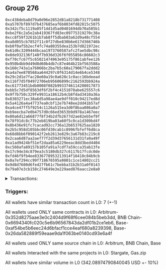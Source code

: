## Group 276

```0x5987cae9480771049bec2fbed9ea3c02f73a41f3
0xc438deba8d79a0d96e2852d81a8218b731771408
0xa5707bf897d7b437685eaf6b8034fd82815c5075
0x342cf5c1119a05f14d1d5ad0401694db70a585b1
0xbe2f6c2a5e2ab419367fd83ec09775319270c38a
0xcc8f59f3261b1b7ab8ff5dbab03a62d9a48cf554
0xa8d055cb7852f11c0f27dbe830b6e617d366746b
0xb0f0af5b2ecf4fc74a80355dea153b7d821972ec
0x61d6c3209444bcaa1973760587afc2fae5dbc98c
0x0de932136f140f7b936d326f6f055856c86602c3
0xf70cfc67f5c65021474963e95175f861abfee126
0x950b4bb9d49d8d60b4db7c87e464b21bf563588a
0x160c743a1a76066bc2ba7b5c60a179067fa2ddd2
0xa4a7ee870568aa644297c0f6314d14e6b4ce5348
0x29c2d1e7fac28e60a19c0a620c1c0acc16bdeead
0x116f7d5f04972706eb95606899c2162593bb924a
0xc61773451bdb0008f082b9933746114208017873
0xbb5c7d5df8563df6f2bf4c4151078abe625557c6
0x9f7b750c329fe9931a18612b4cb8fdad3410a36a
0x8303271ec38a6d5a98ae4ae9dff010c94217ed8d
0x5a4126a4a47737ea0cbf12e7b748ee2dd41b57af
0xa4ce47ff5f9254c1126a515ea3d0f8baa086a0a7
0xb9eecba7e0b4757d0c66ed3653b9d978a1467eec
0x80a6d12a66877f8f34b2dfb2677d2ae82eb5ef9f
0x78f91dc8c77b2eb819ba03a60f5c0ca1d309bd4f
0x8b436e91fc7cacad92cc736a12b6537625aa1820
0x2b5c958d105bbc06fd30cab1c8996fbfeff6d8ca
0x68d8bb6f090142f2eb2613e829c3a67b83c219c8
0x2caa6d87aa2aef77f2d39d37656131d31fa9a49f
0xa1ad9424bf51ef2daa85a6229eeac8dd3bed4404
0xc560afa89157b105fa91a7cdf7a59cca35ab13fe
0x17c94e34c879ea3c5180db327c6117b17fcdc0de
0xfd46f9fb4ee8336778953213914f16410c84b9cb
0x0a7ef294cc99f718676595a9801c1ce14802cc21
0x9d8d7600d6fed27fb61c7bebba31b2b31a0f0143
0x79a07e3cb158c274649e3e229aed876aacc2e8a0
```
<details>
<summary>Transactions:</summary>

Hashes: 

Wallet: 0x5987cae9480771049bec2fbed9ea3c02f73a41f3

       Hash: 0xe9d71e45b25ce6051b2ed0733d6435c70cc9ce3c4b8638a56960e0ca01f5d8d8
         - source chain: Arbitrum
         - destination chain: BNB Chain
         - project: Stargate
         - contract: 0x352d8275aae3e0c2404d9f68f6cee084b5beb3dd
         - value USD: 31.675196481
       Hash: 0x2965dea9161c8cbd2ee16bbdb023019803745afb75012e98859effa8785dc467
         - source chain: BNB Chain
         - destination chain: Base
         - project: Stargate
         - contract: 0x6694340fc020c5e6b96567843da2df01b2ce1eb6
         - value USD: 29.06219211
       Hash: 0xc61d146aa2833bdb204bb62869d93ac7c862d1650d5265100543159b38867497
         - source chain: Base
         - destination chain: Arbitrum
         - project: Stargate
         - contract: 0xaf54be5b6eec24d6bfacf1cce4eaf680a8239398
         - value USD: 27.499908181
       Hash: 0x687c2e2002b29c99702cbf57481f5a385c3a9041d9eeefcb767acc11d6daee4e
         - source chain: Base
         - destination chain: Metis
         - project: Gas.zip
         - contract: 0x26da582889f59eaae9da1f063be0140cd93e6a4f
         - value USD: 2.74460946e-06
       Hash: 0xbbd19a321787d8436ce69c96732efcd523257c579ee0dc94f31c884f4f5a02c6
         - source chain: Base
         - destination chain: Optimism
         - project: Stargate
         - contract: 0xaf54be5b6eec24d6bfacf1cce4eaf680a8239398
         - value USD: 196.49529873
       Hash: 0xb205dd9a8cbd0c5b11adb44d02ff1b396e889f036e1e1fc20923ffafac197d9a
         - source chain: Base
         - destination chain: Metis
         - project: Gas.zip
         - contract: 0x26da582889f59eaae9da1f063be0140cd93e6a4f
         - value USD: 4.267910344e-07
       Hash: 0xf58bb373d1fa2b93e3a9da4caed7ba6fe0aa2d5c59b274bcb0b3408b1113918c
         - source chain: Base
         - destination chain: Optimism
         - project: Stargate
         - contract: 0xaf54be5b6eec24d6bfacf1cce4eaf680a8239398
         - value USD: 57.357149235
Wallet: 0xc438deba8d79a0d96e2852d81a8218b731771408

       Hash:0x9c9d210e8004012fdcfb91407f68d606cf1f34a22690d9cf662f674a73a54f07
         - source chain: Arbitrum
         - destination chain: BNB Chain
         - project: Stargate
         - contract: 0x352d8275aae3e0c2404d9f68f6cee084b5beb3dd
         - value USD: 29.435217055
       Hash:0x3b48bb58586264450c2f1556f4ed4c492ff1dd99f27373e43712c9615b475bf0
         - source chain: BNB Chain
         - destination chain: Base
         - project: Stargate
         - contract: 0x6694340fc020c5e6b96567843da2df01b2ce1eb6
         - value USD: 27.014417767
       Hash:0x59935154ff017f04b756732c8908effdb558bb8fffcba6648f6c113b6daf2a82
         - source chain: Base
         - destination chain: Arbitrum
         - project: Stargate
         - contract: 0xaf54be5b6eec24d6bfacf1cce4eaf680a8239398
         - value USD: 25.416149256
       Hash:0x0c560268400caa79b1924f0ea63bd3e985e9ed33e553ba06c1216c495ef33957
         - source chain: Base
         - destination chain: Base
         - project: Gas.zip
         - contract: 0x26da582889f59eaae9da1f063be0140cd93e6a4f
         - value USD: 0.0001387842457
       Hash:0x78383a1e6655e9cd8931c65c499ed82489218c8f50b87de9fbe6874bd43e9c4a
         - source chain: Base
         - destination chain: Optimism
         - project: Stargate
         - contract: 0xaf54be5b6eec24d6bfacf1cce4eaf680a8239398
         - value USD: 202.452203589
       Hash:0x0a1b0ad55efb9a979bc88f11783575a1937f95ce2b7297771fbb01d129ba3cdf
         - source chain: Base
         - destination chain: Kava
         - project: Gas.zip
         - contract: 0x26da582889f59eaae9da1f063be0140cd93e6a4f
         - value USD: 2.112997209e-08
       Hash:0xa22d7898214fca847ac08ae89a956baa098efe2ca09f3471f1f405839f335d1c
         - source chain: Base
         - destination chain: Optimism
         - project: Stargate
         - contract: 0xaf54be5b6eec24d6bfacf1cce4eaf680a8239398
         - value USD: 54.938722428
Wallet: 0xa5707bf897d7b437685eaf6b8034fd82815c5075

       Hash:0x2e800753e14979ff950869d817ecb7e3c8b120b4d144a291d63a5bd5923a7e50
         - source chain: Arbitrum
         - destination chain: BNB Chain
         - project: Stargate
         - contract: 0x352d8275aae3e0c2404d9f68f6cee084b5beb3dd
         - value USD: 30.192450132
       Hash:0x0b9fa6775e6983e714416f967fefd5c3eafc6549c9ee3643fa06a0d68a00bdd8
         - source chain: BNB Chain
         - destination chain: Base
         - project: Stargate
         - contract: 0x6694340fc020c5e6b96567843da2df01b2ce1eb6
         - value USD: 27.638849615
       Hash:0x5218312601e82c427e2e1c8c71fc20b557132a39a92620ae293660af18ffdff5
         - source chain: Base
         - destination chain: Arbitrum
         - project: Stargate
         - contract: 0xaf54be5b6eec24d6bfacf1cce4eaf680a8239398
         - value USD: 26.023807928
       Hash:0x9a46f9436f7e7b563ba2666206248b9e635dfd5ddad194b007cb14939486cb4b
         - source chain: Base
         - destination chain: Arbitrum
         - project: Gas.zip
         - contract: 0x26da582889f59eaae9da1f063be0140cd93e6a4f
         - value USD: 7.472997846e-05
       Hash:0x899265589d8a9025a620d008ffe9a63559c1ade6f34c00dc81a69eddb23a7d20
         - source chain: Base
         - destination chain: Optimism
         - project: Stargate
         - contract: 0xaf54be5b6eec24d6bfacf1cce4eaf680a8239398
         - value USD: 183.989492339
       Hash:0x0725a6660263bb4d49dfb237d1f077899cab0723db917a3019cf01aad7de10d7
         - source chain: Base
         - destination chain: Metis
         - project: Gas.zip
         - contract: 0x26da582889f59eaae9da1f063be0140cd93e6a4f
         - value USD: 2.605671579e-06
       Hash:0xc4225da8554ace9d20956313769537e42da7d7605d0e1cac83683ba4639a8b50
         - source chain: Base
         - destination chain: Optimism
         - project: Stargate
         - contract: 0xaf54be5b6eec24d6bfacf1cce4eaf680a8239398
         - value USD: 52.878121819
Wallet: 0x342cf5c1119a05f14d1d5ad0401694db70a585b1

       Hash:0x36670c8e388b5acc298b466829e0237f251e023f9306bb9440c62eddcf36f567
         - source chain: Arbitrum
         - destination chain: BNB Chain
         - project: Stargate
         - contract: 0x352d8275aae3e0c2404d9f68f6cee084b5beb3dd
         - value USD: 31.894465262
       Hash:0x272840afd2eaab8a2cbb4b8661d4d98af4a889f23a1315c4f6869b5773647013
         - source chain: BNB Chain
         - destination chain: Base
         - project: Stargate
         - contract: 0x6694340fc020c5e6b96567843da2df01b2ce1eb6
         - value USD: 29.315775112
       Hash:0x38d1dda43e92d82e5a372d21e599fca13266b636041d5b2ba6659767faf4ef29
         - source chain: Base
         - destination chain: Arbitrum
         - project: Stargate
         - contract: 0xaf54be5b6eec24d6bfacf1cce4eaf680a8239398
         - value USD: 27.762246494
       Hash:0x05820f9ae11d81f838aa38b321b6722e1571b2cb5fc0cef34be6f4239928ae02
         - source chain: Base
         - destination chain: Metis
         - project: Gas.zip
         - contract: 0x26da582889f59eaae9da1f063be0140cd93e6a4f
         - value USD: 1.690330905e-06
       Hash:0x725c28b9a6ce49c9c60326ee81180473a4ea8d946d46aedba17da27865e887eb
         - source chain: Base
         - destination chain: Optimism
         - project: Stargate
         - contract: 0xaf54be5b6eec24d6bfacf1cce4eaf680a8239398
         - value USD: 185.687317575
       Hash:0x3a93665887555e1cf1e452750772e96b9a1618e8ab7be2807e306ab49b7c2128
         - source chain: Base
         - destination chain: Linea
         - project: Gas.zip
         - contract: 0x26da582889f59eaae9da1f063be0140cd93e6a4f
         - value USD: 3.993243712e-05
       Hash:0xce0e0f326f54c52482a53eb012f684b2e3c14aab7b66066689c044d22db04c1d
         - source chain: Base
         - destination chain: Optimism
         - project: Stargate
         - contract: 0xaf54be5b6eec24d6bfacf1cce4eaf680a8239398
         - value USD: 55.130952882
Wallet: 0xbe2f6c2a5e2ab419367fd83ec09775319270c38a

       Hash:0x823736ffd61b8030b0a5b3122ca76e2a36cb4afae013744e9828151e69f5eb81
         - source chain: Arbitrum
         - destination chain: BNB Chain
         - project: Stargate
         - contract: 0x352d8275aae3e0c2404d9f68f6cee084b5beb3dd
         - value USD: 32.492548142
       Hash:0x67bd64a805a6a0abfded1b0fdf129a57fed9865dd9e2603aab7ba38ba3247bb8
         - source chain: BNB Chain
         - destination chain: Base
         - project: Stargate
         - contract: 0x6694340fc020c5e6b96567843da2df01b2ce1eb6
         - value USD: 29.918425745
       Hash:0x54229338aadb209884088e4f6e0950c2b7328ff6530832c62f2cc17b8c958539
         - source chain: Base
         - destination chain: Arbitrum
         - project: Stargate
         - contract: 0xaf54be5b6eec24d6bfacf1cce4eaf680a8239398
         - value USD: 28.364642523
       Hash:0x1d184cafd139a4235d329dfccdaba508e504c1af121ed8e99c4ea03995a4f3d0
         - source chain: Base
         - destination chain: Base
         - project: Gas.zip
         - contract: 0x26da582889f59eaae9da1f063be0140cd93e6a4f
         - value USD: 8.073506602e-05
       Hash:0x4e98ad534747c3b5f8584facbf02dda4070f11cab0b792b376f1ffdc3c91822d
         - source chain: Base
         - destination chain: Optimism
         - project: Stargate
         - contract: 0xaf54be5b6eec24d6bfacf1cce4eaf680a8239398
         - value USD: 199.587745696
       Hash:0x3c9a3394fd693283e301fef4fe20cb4e75bfcf2a5d8f4346c56ad764cfe1aeef
         - source chain: Base
         - destination chain: Metis
         - project: Gas.zip
         - contract: 0x26da582889f59eaae9da1f063be0140cd93e6a4f
         - value USD: 2.414738747e-06
       Hash:0x98f88898afae51344bd135f9ac7327d6d9d932a3188d62b9ba78353c364930a5
         - source chain: Base
         - destination chain: Optimism
         - project: Stargate
         - contract: 0xaf54be5b6eec24d6bfacf1cce4eaf680a8239398
         - value USD: 54.639953357
Wallet: 0xcc8f59f3261b1b7ab8ff5dbab03a62d9a48cf554

       Hash:0xb1858f6b0fd54cd29ea5544b2bf25ff64f4cea0c346d246610e0eb27bdcf4c15
         - source chain: Arbitrum
         - destination chain: BNB Chain
         - project: Stargate
         - contract: 0x352d8275aae3e0c2404d9f68f6cee084b5beb3dd
         - value USD: 29.96463671
       Hash:0xfd515787de9817a6a7f264d78069e4dff7660bf51c82f7425e4257ccd9beaed5
         - source chain: BNB Chain
         - destination chain: Base
         - project: Stargate
         - contract: 0x6694340fc020c5e6b96567843da2df01b2ce1eb6
         - value USD: 27.483166044
       Hash:0x6fc39ab823e675a171b2cac03a93a9872360e92c240f0e7cf1fd9b08a2e92e65
         - source chain: Base
         - destination chain: Arbitrum
         - project: Stargate
         - contract: 0xaf54be5b6eec24d6bfacf1cce4eaf680a8239398
         - value USD: 26.012640195
       Hash:0xac384f83310de3885842f03369a9311c19a4b8795c3e99eff799bfd5a014d8d2
         - source chain: Base
         - destination chain: Zora
         - project: Gas.zip
         - contract: 0x26da582889f59eaae9da1f063be0140cd93e6a4f
         - value USD: 6.572234713e-05
       Hash:0x0114cc5d14588c756939e73e9c8287bce11ee3846f9bb5419d12865e6f1db631
         - source chain: Base
         - destination chain: Optimism
         - project: Stargate
         - contract: 0xaf54be5b6eec24d6bfacf1cce4eaf680a8239398
         - value USD: 183.536887894
       Hash:0xa5e11c03cc4a1056dc61f4a9d789212e0e5211249bbf56554a22eac831c4f49e
         - source chain: Base
         - destination chain: Scroll
         - project: Gas.zip
         - contract: 0x26da582889f59eaae9da1f063be0140cd93e6a4f
         - value USD: 8.921664942e-05
       Hash:0x7e074b494f179cd16bb061b8cea10cb03878b00ce7b3f17be418755b02fa341c
         - source chain: Base
         - destination chain: Optimism
         - project: Stargate
         - contract: 0xaf54be5b6eec24d6bfacf1cce4eaf680a8239398
         - value USD: 56.045749414
Wallet: 0xa8d055cb7852f11c0f27dbe830b6e617d366746b

       Hash:0x50661b7d55cae6697aa9a1dfa1db7b1a36505f99a23ab1d8ed595da2ea8e348f
         - source chain: Arbitrum
         - destination chain: BNB Chain
         - project: Stargate
         - contract: 0x352d8275aae3e0c2404d9f68f6cee084b5beb3dd
         - value USD: 30.376787115
       Hash:0x47189ef8821ba9b73a933b1c8776c22a0c1372793ac5651d12baabe5f1034b5b
         - source chain: BNB Chain
         - destination chain: Base
         - project: Stargate
         - contract: 0x6694340fc020c5e6b96567843da2df01b2ce1eb6
         - value USD: 27.962040675
       Hash:0x72e585eb0686788513eb11e037ea6cae933e73cace2ac35fd6f513a4baa0a989
         - source chain: Base
         - destination chain: Arbitrum
         - project: Stargate
         - contract: 0xaf54be5b6eec24d6bfacf1cce4eaf680a8239398
         - value USD: 26.466971687
       Hash:0x5bc222b87bfc101998a0bb1935f4cedb053212e56c77639896f9b1614df4447c
         - source chain: Base
         - destination chain: Scroll
         - project: Gas.zip
         - contract: 0x26da582889f59eaae9da1f063be0140cd93e6a4f
         - value USD: 0.0001341136221
       Hash:0xeb7b5ec1b763b99dc6429d588fb049eaf8166f570e1434b144b16b519e87edbf
         - source chain: Base
         - destination chain: Optimism
         - project: Stargate
         - contract: 0xaf54be5b6eec24d6bfacf1cce4eaf680a8239398
         - value USD: 183.160182577
       Hash:0xdeeb080e5ecd84bfa6c63a43daaad26c9218c7239714de827af3d7551943a809
         - source chain: Base
         - destination chain: Scroll
         - project: Gas.zip
         - contract: 0x26da582889f59eaae9da1f063be0140cd93e6a4f
         - value USD: 4.673253065e-05
       Hash:0x54c1e9b6f9fe2dd3f1cc383b33b5133d54f693dcaa7dab8477662d526e7417e4
         - source chain: Base
         - destination chain: Optimism
         - project: Stargate
         - contract: 0xaf54be5b6eec24d6bfacf1cce4eaf680a8239398
         - value USD: 55.084669786
Wallet: 0xb0f0af5b2ecf4fc74a80355dea153b7d821972ec

       Hash:0x2c913a43960a15688e4e491c71b238966d04c821ba372923151bb0a4a8f0a565
         - source chain: Arbitrum
         - destination chain: BNB Chain
         - project: Stargate
         - contract: 0x352d8275aae3e0c2404d9f68f6cee084b5beb3dd
         - value USD: 32.174471818
       Hash:0x3e2408f102ee21e10f00197a50622efc76b28e2d44afa24ab29780955a23e038
         - source chain: BNB Chain
         - destination chain: Base
         - project: Stargate
         - contract: 0x6694340fc020c5e6b96567843da2df01b2ce1eb6
         - value USD: 29.738010981
       Hash:0xed067d40ead81f01774f80ef0f9ee5cce1eac0bd85b6860a0523ce1f78f51b88
         - source chain: Base
         - destination chain: Arbitrum
         - project: Stargate
         - contract: 0xaf54be5b6eec24d6bfacf1cce4eaf680a8239398
         - value USD: 28.266938967
       Hash:0xd90425d2d6172592042fd8fd713d928b8130a4b7c7a95026701ca2a18ad709c6
         - source chain: Base
         - destination chain: Linea
         - project: Gas.zip
         - contract: 0x26da582889f59eaae9da1f063be0140cd93e6a4f
         - value USD: 9.17443932e-05
       Hash:0x06933e0736a031138fcbf9bee1e16e7a90e0d90ac7a824ec648ad984bcc03bfd
         - source chain: Base
         - destination chain: Optimism
         - project: Stargate
         - contract: 0xaf54be5b6eec24d6bfacf1cce4eaf680a8239398
         - value USD: 185.251647787
       Hash:0x001f78ecf1242d4555ea1aa7740e3dc72b42b2e467566885609bf1eaa1cd5c17
         - source chain: Base
         - destination chain: Zora
         - project: Gas.zip
         - contract: 0x26da582889f59eaae9da1f063be0140cd93e6a4f
         - value USD: 7.252645991e-05
       Hash:0x8161eb30f6ba19cd33b92e82d517c1396777e4d149c1833cfd654fd8806f7a2e
         - source chain: Base
         - destination chain: Optimism
         - project: Stargate
         - contract: 0xaf54be5b6eec24d6bfacf1cce4eaf680a8239398
         - value USD: 52.408236089
Wallet: 0x61d6c3209444bcaa1973760587afc2fae5dbc98c

       Hash:0xa57eff906f4bdf70bf560f150f195c5dc724227ed94b3ce94bdee84690fd8a3e
         - source chain: Arbitrum
         - destination chain: BNB Chain
         - project: Stargate
         - contract: 0x352d8275aae3e0c2404d9f68f6cee084b5beb3dd
         - value USD: 30.118424249
       Hash:0xc7e57c2089df190eb3879fad7ecce96869abf54c48f9888ae48c155708933409
         - source chain: BNB Chain
         - destination chain: Base
         - project: Stargate
         - contract: 0x6694340fc020c5e6b96567843da2df01b2ce1eb6
         - value USD: 27.709336965
       Hash:0xa5b194a92bcf7772575ea3830c6a9e41ba9970113419354527cd81c4e12fed24
         - source chain: Base
         - destination chain: Arbitrum
         - project: Stargate
         - contract: 0xaf54be5b6eec24d6bfacf1cce4eaf680a8239398
         - value USD: 26.277494211
       Hash:0x69c2133935cd0bbe7a1f5275c46470402fb0965aeacd4ef7b148242309a79b7a
         - source chain: Base
         - destination chain: Scroll
         - project: Gas.zip
         - contract: 0x26da582889f59eaae9da1f063be0140cd93e6a4f
         - value USD: 0.0001591348202
       Hash:0x76d890b6da1960c60b277a3bf29b5e5f44fd90a5eb9ba9d06be3b377c61d7548
         - source chain: Base
         - destination chain: Optimism
         - project: Stargate
         - contract: 0xaf54be5b6eec24d6bfacf1cce4eaf680a8239398
         - value USD: 186.420969578
       Hash:0x706996f584e00e4adfd809e6ef8ffb8345b7c6e3f6f859cbb1212d4af1526b3f
         - source chain: Base
         - destination chain: Scroll
         - project: Gas.zip
         - contract: 0x26da582889f59eaae9da1f063be0140cd93e6a4f
         - value USD: 4.49117827e-05
       Hash:0x5760a7f666de964d26fac8c284b442c71e552c533e838430f858f0390c1062c4
         - source chain: Base
         - destination chain: Optimism
         - project: Stargate
         - contract: 0xaf54be5b6eec24d6bfacf1cce4eaf680a8239398
         - value USD: 54.957660925
Wallet: 0x0de932136f140f7b936d326f6f055856c86602c3

       Hash:0x98374e377604a9c19bc3baa0af26d782ee7f5952cd3959d88b23c55e42b1aa9a
         - source chain: Arbitrum
         - destination chain: BNB Chain
         - project: Stargate
         - contract: 0x352d8275aae3e0c2404d9f68f6cee084b5beb3dd
         - value USD: 30.250597107
       Hash:0xc23b2d34c21af6f4993858bd6253ac62e61e3244fdbc0b3ed62c37c0cc716e74
         - source chain: BNB Chain
         - destination chain: Base
         - project: Stargate
         - contract: 0x6694340fc020c5e6b96567843da2df01b2ce1eb6
         - value USD: 27.77519078
       Hash:0xdcd620c42a883de34eee242be53a0b7ad8f6b0f6eefcf42781fccbda4679a6dc
         - source chain: Base
         - destination chain: Arbitrum
         - project: Stargate
         - contract: 0xaf54be5b6eec24d6bfacf1cce4eaf680a8239398
         - value USD: 26.33705136
       Hash:0x9b1098ca2e5d5c3811a2444cc35cf8616c3ca775a6ca7b6f5ff2d3f3e23f0a06
         - source chain: Base
         - destination chain: Kava
         - project: Gas.zip
         - contract: 0x26da582889f59eaae9da1f063be0140cd93e6a4f
         - value USD: 1.12701447e-08
       Hash:0x9cbd61c58a914f9dfd94499de1318b27978432846dfa2d167a6349571cd1911a
         - source chain: Base
         - destination chain: Optimism
         - project: Stargate
         - contract: 0xaf54be5b6eec24d6bfacf1cce4eaf680a8239398
         - value USD: 186.002574381
       Hash:0x790cdf1a7fdc63a55e3a12e2539a9dba7b80c03b51d7de7f9d19082deb20f734
         - source chain: Base
         - destination chain: Scroll
         - project: Gas.zip
         - contract: 0x26da582889f59eaae9da1f063be0140cd93e6a4f
         - value USD: 9.546431469e-05
       Hash:0x8f7dc074316eff62e9a148d1b14e0fcfe3d6c00bd498305f93dee08f56f03f93
         - source chain: Base
         - destination chain: Optimism
         - project: Stargate
         - contract: 0xaf54be5b6eec24d6bfacf1cce4eaf680a8239398
         - value USD: 53.483787525
Wallet: 0xf70cfc67f5c65021474963e95175f861abfee126

       Hash:0x65dd25b6d3116799262d015865b556f94e87d07e75707624d4f18e74c7f85f60
         - source chain: Arbitrum
         - destination chain: BNB Chain
         - project: Stargate
         - contract: 0x352d8275aae3e0c2404d9f68f6cee084b5beb3dd
         - value USD: 30.29728954
       Hash:0xb53e464e7935cec23d12493d0eff33e92563da55c9e46a34decbe979c2b4ed5e
         - source chain: BNB Chain
         - destination chain: Base
         - project: Stargate
         - contract: 0x6694340fc020c5e6b96567843da2df01b2ce1eb6
         - value USD: 27.74274003
       Hash:0x9790aa39a55b41130c11623a40c369e635ce3e5a89f965afdac2258a63f5e77f
         - source chain: Base
         - destination chain: Arbitrum
         - project: Stargate
         - contract: 0xaf54be5b6eec24d6bfacf1cce4eaf680a8239398
         - value USD: 26.275109273
       Hash:0xa71110a74bee7fae4b11169c1f559d82e8067c00a43618d3e144dfe8ca619264
         - source chain: Base
         - destination chain: Kava
         - project: Gas.zip
         - contract: 0x26da582889f59eaae9da1f063be0140cd93e6a4f
         - value USD: 4.535771352e-08
       Hash:0x7384d9a149269b4d44c75c03dd045721ad6c193a08a2f52c18579c092b8d6347
         - source chain: Base
         - destination chain: Optimism
         - project: Stargate
         - contract: 0xaf54be5b6eec24d6bfacf1cce4eaf680a8239398
         - value USD: 198.191764341
       Hash:0xa29d0f1801e6c2035463faa70a10b7de245d86e0d26c8ada024b1f895ad8f299
         - source chain: Base
         - destination chain: Zora
         - project: Gas.zip
         - contract: 0x26da582889f59eaae9da1f063be0140cd93e6a4f
         - value USD: 0.0001102673255
       Hash:0x24b4f43ce8e4b8e971cbc67a84945af3df3908e4cf20f6fccd894e0bc63d1e20
         - source chain: Base
         - destination chain: Optimism
         - project: Stargate
         - contract: 0xaf54be5b6eec24d6bfacf1cce4eaf680a8239398
         - value USD: 51.095092234
Wallet: 0x950b4bb9d49d8d60b4db7c87e464b21bf563588a

       Hash:0x5beefc866ba1fd42e297bdfcb94b39349eb4f9b3fd1ec80440d7c21c1e8b0391
         - source chain: Arbitrum
         - destination chain: BNB Chain
         - project: Stargate
         - contract: 0x352d8275aae3e0c2404d9f68f6cee084b5beb3dd
         - value USD: 29.306510269
       Hash:0xfa6a40defbdc1fa592a570e1c52f39b8d58bb12c74c429fba69cd1c5c4c07be5
         - source chain: BNB Chain
         - destination chain: Base
         - project: Stargate
         - contract: 0x6694340fc020c5e6b96567843da2df01b2ce1eb6
         - value USD: 26.882993231
       Hash:0xb240c564201970f1fc1525f39ccef87862a75be136fe4377f78972aff602f305
         - source chain: Base
         - destination chain: Arbitrum
         - project: Stargate
         - contract: 0xaf54be5b6eec24d6bfacf1cce4eaf680a8239398
         - value USD: 25.562640417
       Hash:0xf714a4dd540378d477e3593433d715815582bb2130532704cf22a4a1672d0b2e
         - source chain: Base
         - destination chain: Kava
         - project: Gas.zip
         - contract: 0x26da582889f59eaae9da1f063be0140cd93e6a4f
         - value USD: 2.678968823e-08
       Hash:0xe064be80f4d73d1d2b04313be85a89974d2f0cf2e3d9e820a1150b49db3c20fb
         - source chain: Base
         - destination chain: Optimism
         - project: Stargate
         - contract: 0xaf54be5b6eec24d6bfacf1cce4eaf680a8239398
         - value USD: 201.131030304
       Hash:0x303dd329390cc091a6da993a9c163c8782f0d70fca4e7c64f2eeae4832245783
         - source chain: Base
         - destination chain: Linea
         - project: Gas.zip
         - contract: 0x26da582889f59eaae9da1f063be0140cd93e6a4f
         - value USD: 9.334959885e-05
       Hash:0x63378ae2ee4cdd24308906f8f0d3e2e3c5da7ffaf2543e3bb8c5e4772d50d434
         - source chain: Base
         - destination chain: Optimism
         - project: Stargate
         - contract: 0xaf54be5b6eec24d6bfacf1cce4eaf680a8239398
         - value USD: 52.104253734
Wallet: 0x160c743a1a76066bc2ba7b5c60a179067fa2ddd2

       Hash:0xc002edd193ae74193e617166ab18580060b453724188376ec35a39e5d764d5f2
         - source chain: Arbitrum
         - destination chain: BNB Chain
         - project: Stargate
         - contract: 0x352d8275aae3e0c2404d9f68f6cee084b5beb3dd
         - value USD: 31.238778575
       Hash:0x87b212bb0d489cbb5949b1f6748908680ccc71401f5a13a36d8637fea90e01ec
         - source chain: BNB Chain
         - destination chain: Base
         - project: Stargate
         - contract: 0x6694340fc020c5e6b96567843da2df01b2ce1eb6
         - value USD: 28.659710785
       Hash:0xd621e911f69337946a56372a5d870b1b436a274960121745662f322f337d10f8
         - source chain: Base
         - destination chain: Arbitrum
         - project: Stargate
         - contract: 0xaf54be5b6eec24d6bfacf1cce4eaf680a8239398
         - value USD: 27.279108929
       Hash:0x2c8672e8a5886e42935de19f91feae8935c4e70f135e03d17a04f08b464ec8b7
         - source chain: Base
         - destination chain: Kava
         - project: Gas.zip
         - contract: 0x26da582889f59eaae9da1f063be0140cd93e6a4f
         - value USD: 9.422579998e-09
       Hash:0x500d932794ed5adbe29cd93c2ee2b871b7b2561c35efc067402cc3315e744fcf
         - source chain: Base
         - destination chain: Optimism
         - project: Stargate
         - contract: 0xaf54be5b6eec24d6bfacf1cce4eaf680a8239398
         - value USD: 189.100740822
       Hash:0x1aeec4ad6dca32fc95a5c5c0b9b9cb4382252a68d840489e6017ad2811f9e9f0
         - source chain: Base
         - destination chain: Scroll
         - project: Gas.zip
         - contract: 0x26da582889f59eaae9da1f063be0140cd93e6a4f
         - value USD: 2.114715832e-05
       Hash:0xba2768838198ef4f87e8509450b3e2c7cf5cd497ecaddad71dd091130a5a5147
         - source chain: Base
         - destination chain: Optimism
         - project: Stargate
         - contract: 0xaf54be5b6eec24d6bfacf1cce4eaf680a8239398
         - value USD: 57.312434027
Wallet: 0xa4a7ee870568aa644297c0f6314d14e6b4ce5348

       Hash:0xb09bafb51db82d6ccf711f8ceb62bc6239ee1acdfa6cc28f5bc8d39b6c1caa08
         - source chain: Arbitrum
         - destination chain: BNB Chain
         - project: Stargate
         - contract: 0x352d8275aae3e0c2404d9f68f6cee084b5beb3dd
         - value USD: 30.365274556
       Hash:0x20d8820ea7271686b002b8bf901217ae8f951098e6bd3cc8f718622a8a6259a9
         - source chain: BNB Chain
         - destination chain: Base
         - project: Stargate
         - contract: 0x6694340fc020c5e6b96567843da2df01b2ce1eb6
         - value USD: 27.856174606
       Hash:0x1ac7e1fcdc265bf20f75cd73972d9b1dfeef311cd639618e6af859ba419622db
         - source chain: Base
         - destination chain: Arbitrum
         - project: Stargate
         - contract: 0xaf54be5b6eec24d6bfacf1cce4eaf680a8239398
         - value USD: 26.410272784
       Hash:0xdafdb5ebf1872a85f6cac417ebcab2a96dd587a548c8b6bca21b34c4edba3eb8
         - source chain: Base
         - destination chain: Metis
         - project: Gas.zip
         - contract: 0x26da582889f59eaae9da1f063be0140cd93e6a4f
         - value USD: 2.056278833e-06
       Hash:0xb8d276d9a55cc0439e1253c1b62853dafc6f541bc649d939c9a7e4013627a2ae
         - source chain: Base
         - destination chain: Optimism
         - project: Stargate
         - contract: 0xaf54be5b6eec24d6bfacf1cce4eaf680a8239398
         - value USD: 198.99592817
       Hash:0x268cb4843bdee23eaac5067acb827cb3e561e031f20caf8dc343853cbd640224
         - source chain: Base
         - destination chain: Metis
         - project: Gas.zip
         - contract: 0x26da582889f59eaae9da1f063be0140cd93e6a4f
         - value USD: 8.18972533e-07
       Hash:0x6a38f4b450ecb2886bf9ec46c9762b6480a3381ff392cc1cc1170f1012259478
         - source chain: Base
         - destination chain: Optimism
         - project: Stargate
         - contract: 0xaf54be5b6eec24d6bfacf1cce4eaf680a8239398
         - value USD: 49.681244482
Wallet: 0x29c2d1e7fac28e60a19c0a620c1c0acc16bdeead

       Hash:0x433b93081b0b946a5f1fd24a5ec2db320e67989ce6f411ee91f81218d40d0e15
         - source chain: Arbitrum
         - destination chain: BNB Chain
         - project: Stargate
         - contract: 0x352d8275aae3e0c2404d9f68f6cee084b5beb3dd
         - value USD: 31.189208252
       Hash:0xd55da4412db91016f332c7eae378856990ea5e6ade961ae56a145ebe4e0a800b
         - source chain: BNB Chain
         - destination chain: Base
         - project: Stargate
         - contract: 0x6694340fc020c5e6b96567843da2df01b2ce1eb6
         - value USD: 28.682535346
       Hash:0xad90591e3385beb61d7ac53f7d26ad99a9e6491e40d1b822a65832fd825bb18c
         - source chain: Base
         - destination chain: Arbitrum
         - project: Stargate
         - contract: 0xaf54be5b6eec24d6bfacf1cce4eaf680a8239398
         - value USD: 27.17295409
       Hash:0x6b4907d3c17d75ba26af2f611de5dce75f67afab0088e7ebad40ba6192dc2ec1
         - source chain: Base
         - destination chain: Zora
         - project: Gas.zip
         - contract: 0x26da582889f59eaae9da1f063be0140cd93e6a4f
         - value USD: 8.206952992e-05
       Hash:0x5ea3b5edf7be48bc2cf20902c5e31e224839c21f55c943756faf1bfa0562193a
         - source chain: Base
         - destination chain: Optimism
         - project: Stargate
         - contract: 0xaf54be5b6eec24d6bfacf1cce4eaf680a8239398
         - value USD: 199.727428877
       Hash:0x5f94d9c29ba473cdd36e2f33c5c4e72d8d2819a51e116945edf896cc7bce9ed2
         - source chain: Base
         - destination chain: Arbitrum
         - project: Gas.zip
         - contract: 0x26da582889f59eaae9da1f063be0140cd93e6a4f
         - value USD: 8.03592016e-05
       Hash:0xaf77f232fec70224b8a5415e8b14610eb1377f98413c51154ad879c1b5888d25
         - source chain: Base
         - destination chain: Optimism
         - project: Stargate
         - contract: 0xaf54be5b6eec24d6bfacf1cce4eaf680a8239398
         - value USD: 47.86311051
Wallet: 0x116f7d5f04972706eb95606899c2162593bb924a

       Hash:0x2c77b010c3f87a8924443de6226e12a1ae435ad8794333c9331a453b4f9e8cce
         - source chain: Arbitrum
         - destination chain: BNB Chain
         - project: Stargate
         - contract: 0x352d8275aae3e0c2404d9f68f6cee084b5beb3dd
         - value USD: 29.831440537
       Hash:0x20680d9d7b157e6b20ee2eeabfe45d7ac7147fa7bab5f95400526c8e5d175aa6
         - source chain: BNB Chain
         - destination chain: Base
         - project: Stargate
         - contract: 0x6694340fc020c5e6b96567843da2df01b2ce1eb6
         - value USD: 27.270928738
       Hash:0xe4d6d413b24d648309edade3720bb4cd19eddc9aee6f4025a63d0b3e2bc0804f
         - source chain: Base
         - destination chain: Arbitrum
         - project: Stargate
         - contract: 0xaf54be5b6eec24d6bfacf1cce4eaf680a8239398
         - value USD: 25.87294323
       Hash:0x47ad8bfb545ac0e83809d2e86c0188aca1944ca34e74d6143f2ee049d45d1987
         - source chain: Base
         - destination chain: Metis
         - project: Gas.zip
         - contract: 0x26da582889f59eaae9da1f063be0140cd93e6a4f
         - value USD: 2.89273124e-06
       Hash:0xd84c7dca86c9a83d0122500263d992c2cbbabb915ecab0891232b2952d3352f6
         - source chain: Base
         - destination chain: Optimism
         - project: Stargate
         - contract: 0xaf54be5b6eec24d6bfacf1cce4eaf680a8239398
         - value USD: 189.892643457
       Hash:0x7696bd2c28dd1ef3438f55ae387471ad7a27be00fc5dd19c95ce325a260e0f94
         - source chain: Base
         - destination chain: Linea
         - project: Gas.zip
         - contract: 0x26da582889f59eaae9da1f063be0140cd93e6a4f
         - value USD: 4.924266865e-05
       Hash:0x595ab5975b86867546a8142a672b1a9a7b01f3320a5401050c0a78d8d24e3bbc
         - source chain: Base
         - destination chain: Optimism
         - project: Stargate
         - contract: 0xaf54be5b6eec24d6bfacf1cce4eaf680a8239398
         - value USD: 51.487832158
Wallet: 0xc61773451bdb0008f082b9933746114208017873

       Hash:0xb3434d3fa3a50acbfc669167204af2596e127a7e00a42fb1121cf330e4905277
         - source chain: Arbitrum
         - destination chain: BNB Chain
         - project: Stargate
         - contract: 0x352d8275aae3e0c2404d9f68f6cee084b5beb3dd
         - value USD: 31.870724923
       Hash:0x9e8474549afa7357a1f1f107a041e640e7104c3211487c6907225eeeb2aad669
         - source chain: BNB Chain
         - destination chain: Base
         - project: Stargate
         - contract: 0x6694340fc020c5e6b96567843da2df01b2ce1eb6
         - value USD: 29.365621624
       Hash:0xeee66617777bf46300e1347acc15e1dc6a976454a4e09a31474ffdaad3afd2ff
         - source chain: Base
         - destination chain: Arbitrum
         - project: Stargate
         - contract: 0xaf54be5b6eec24d6bfacf1cce4eaf680a8239398
         - value USD: 27.904371175
       Hash:0xd0b78f1154c3c033ec5d272e115528a27686abc334e515ad137927ab5daf7c65
         - source chain: Base
         - destination chain: Linea
         - project: Gas.zip
         - contract: 0x26da582889f59eaae9da1f063be0140cd93e6a4f
         - value USD: 9.841635046e-05
       Hash:0x0394f6e416e1d484292ca8d9409dd6910aca27d97d8d938efdc7db6135de617b
         - source chain: Base
         - destination chain: Optimism
         - project: Stargate
         - contract: 0xaf54be5b6eec24d6bfacf1cce4eaf680a8239398
         - value USD: 189.762801162
       Hash:0x34ca4c6b1bdc77bf1e910797b8b25828b16d57241f986dd4d32add4fe04fe07e
         - source chain: Base
         - destination chain: Kava
         - project: Gas.zip
         - contract: 0x26da582889f59eaae9da1f063be0140cd93e6a4f
         - value USD: 6.79795002e-09
       Hash:0xfca504e41a3ffb0a03e9325ba9bae812f46d6c9916344226606347a5c1626fa2
         - source chain: Base
         - destination chain: Optimism
         - project: Stargate
         - contract: 0xaf54be5b6eec24d6bfacf1cce4eaf680a8239398
         - value USD: 53.282378955
Wallet: 0xbb5c7d5df8563df6f2bf4c4151078abe625557c6

       Hash:0xc9ab31fa73936c43a364fa3571f771b1e1b42cabaf35215d9cbe51eaff339288
         - source chain: Arbitrum
         - destination chain: BNB Chain
         - project: Stargate
         - contract: 0x352d8275aae3e0c2404d9f68f6cee084b5beb3dd
         - value USD: 28.696115583
       Hash:0x1d8a5c55f51394cc876e824b1cecb4d3845f6c442b055269decba5cb5444a755
         - source chain: BNB Chain
         - destination chain: Base
         - project: Stargate
         - contract: 0x6694340fc020c5e6b96567843da2df01b2ce1eb6
         - value USD: 26.249382342
       Hash:0x3249b9333d757ab6e9cea2524ae21057048de0d44ba65dcd9d8aaa53ce6c507d
         - source chain: Base
         - destination chain: Arbitrum
         - project: Stargate
         - contract: 0xaf54be5b6eec24d6bfacf1cce4eaf680a8239398
         - value USD: 24.927880791
       Hash:0xee9585ea5fa68037e6075c545d495ffd3a5cb8ff1347e91a801d717a53d1281c
         - source chain: Base
         - destination chain: Metis
         - project: Gas.zip
         - contract: 0x26da582889f59eaae9da1f063be0140cd93e6a4f
         - value USD: 1.662116731e-06
       Hash:0x66f5ff969a8eb0c36fdc496e5deb0949b0d0f8cf782ccfc4694b108450c9c314
         - source chain: Base
         - destination chain: Optimism
         - project: Stargate
         - contract: 0xaf54be5b6eec24d6bfacf1cce4eaf680a8239398
         - value USD: 184.559169663
       Hash:0x3f653cf5d651905bcaf2273c81fc6d3b766fd9106040e4a0ab96a6316fa628f9
         - source chain: Base
         - destination chain: Scroll
         - project: Gas.zip
         - contract: 0x26da582889f59eaae9da1f063be0140cd93e6a4f
         - value USD: 4.8963713e-05
       Hash:0x06c9cd30c616983d2cdf4c025a74610015a9a31c6a34cb9077e0d19613564be8
         - source chain: Base
         - destination chain: Optimism
         - project: Stargate
         - contract: 0xaf54be5b6eec24d6bfacf1cce4eaf680a8239398
         - value USD: 47.817426762
Wallet: 0x9f7b750c329fe9931a18612b4cb8fdad3410a36a

       Hash:0x384d92138f829360b8072c99e0b799b1178ffd7f5271b5ecd8f5de0c6c6c4fdc
         - source chain: Arbitrum
         - destination chain: BNB Chain
         - project: Stargate
         - contract: 0x352d8275aae3e0c2404d9f68f6cee084b5beb3dd
         - value USD: 29.291770713
       Hash:0xbdd10cd7bca6bc8837f7aa83457673b32fd4727c03cdea9da362cc3439c04cfe
         - source chain: BNB Chain
         - destination chain: Base
         - project: Stargate
         - contract: 0x6694340fc020c5e6b96567843da2df01b2ce1eb6
         - value USD: 26.770399934
       Hash:0x7de5518102235163a3290f525b38e0bb6a89a5dc66a6eaad8f33d22365c3f671
         - source chain: Base
         - destination chain: Arbitrum
         - project: Stargate
         - contract: 0xaf54be5b6eec24d6bfacf1cce4eaf680a8239398
         - value USD: 25.466725539
       Hash:0xecb9638eacfd71d8d717bde72f8aaa5cc6441eb9c507f024594240ca651bfbfe
         - source chain: Base
         - destination chain: Base
         - project: Gas.zip
         - contract: 0x26da582889f59eaae9da1f063be0140cd93e6a4f
         - value USD: 2.736853514e-05
       Hash:0x135b90ba0ebcadab2fe579a616a711d553fc42fd1fb52786799f3bef20df50a0
         - source chain: Base
         - destination chain: Optimism
         - project: Stargate
         - contract: 0xaf54be5b6eec24d6bfacf1cce4eaf680a8239398
         - value USD: 193.845950448
       Hash:0xaa0f62e558458763163f6ba1ad6263c882b61c6ef89ddd22247f771faee42fd8
         - source chain: Base
         - destination chain: Metis
         - project: Gas.zip
         - contract: 0x26da582889f59eaae9da1f063be0140cd93e6a4f
         - value USD: 8.004056757e-07
       Hash:0xd0e9b694c228b234ba4c1f94306f7c302414e01f1e54e59cd5f3c89bf0d36b55
         - source chain: Base
         - destination chain: Optimism
         - project: Stargate
         - contract: 0xaf54be5b6eec24d6bfacf1cce4eaf680a8239398
         - value USD: 51.366901501
Wallet: 0x8303271ec38a6d5a98ae4ae9dff010c94217ed8d

       Hash:0xbefe472231033ee267facd250de84ca2e97d054ea6136dc2994bdd71e095e1e0
         - source chain: Arbitrum
         - destination chain: BNB Chain
         - project: Stargate
         - contract: 0x352d8275aae3e0c2404d9f68f6cee084b5beb3dd
         - value USD: 30.427846898
       Hash:0x6c18de13971fcf230e31393d29d5c086dda3740f5f77323c866e42273e88cb55
         - source chain: BNB Chain
         - destination chain: Base
         - project: Stargate
         - contract: 0x6694340fc020c5e6b96567843da2df01b2ce1eb6
         - value USD: 27.806867273
       Hash:0xf266b461898cce699c5eb0c5a9c530a89f1b5c77f89ab5355407582591f1efd5
         - source chain: Base
         - destination chain: Arbitrum
         - project: Stargate
         - contract: 0xaf54be5b6eec24d6bfacf1cce4eaf680a8239398
         - value USD: 26.500708454
       Hash:0x06b3921ceed5be7a5bafd32051cab0d3ff65430dfe98e3c52a0b17b46f6c4caa
         - source chain: Base
         - destination chain: Metis
         - project: Gas.zip
         - contract: 0x26da582889f59eaae9da1f063be0140cd93e6a4f
         - value USD: 4.090025463e-06
       Hash:0x8842866ce6484c3e3a16016e094a46b98cdba768ee9365184f45819c2c69c737
         - source chain: Base
         - destination chain: Optimism
         - project: Stargate
         - contract: 0xaf54be5b6eec24d6bfacf1cce4eaf680a8239398
         - value USD: 182.358060994
       Hash:0x4eb98b1014e3f8cceb31c0c1e01635e95bae35cc280049240125a5729f3b9b14
         - source chain: Base
         - destination chain: Scroll
         - project: Gas.zip
         - contract: 0x26da582889f59eaae9da1f063be0140cd93e6a4f
         - value USD: 9.732293572e-05
       Hash:0x2c243dbf392a9619d7aef9acb244e3bf8c41aaea19b20766f30ac67fa2651009
         - source chain: Base
         - destination chain: Optimism
         - project: Stargate
         - contract: 0xaf54be5b6eec24d6bfacf1cce4eaf680a8239398
         - value USD: 48.324578235
Wallet: 0x5a4126a4a47737ea0cbf12e7b748ee2dd41b57af

       Hash:0x99a86e4146852a180fa62ecc5e2cebbdd14e080ffa7f9f13af3ccbc6068bdf81
         - source chain: Arbitrum
         - destination chain: BNB Chain
         - project: Stargate
         - contract: 0x352d8275aae3e0c2404d9f68f6cee084b5beb3dd
         - value USD: 31.487861572
       Hash:0x255cb762e5f4d5b8608cff500a32cc23b76e76b60d3664ca000672d07c7372a7
         - source chain: BNB Chain
         - destination chain: Base
         - project: Stargate
         - contract: 0x6694340fc020c5e6b96567843da2df01b2ce1eb6
         - value USD: 28.928654875
       Hash:0xb0cc9ba4bc33eb5c51f8a979c08003e8c9ed16555feaca3b01d268f8e916596a
         - source chain: Base
         - destination chain: Arbitrum
         - project: Stargate
         - contract: 0xaf54be5b6eec24d6bfacf1cce4eaf680a8239398
         - value USD: 27.383365105
       Hash:0x6fadb4d9e055f45d5756442357db82dd9103618f88488febf8944f78231ef146
         - source chain: Base
         - destination chain: Metis
         - project: Gas.zip
         - contract: 0x26da582889f59eaae9da1f063be0140cd93e6a4f
         - value USD: 1.766542913e-06
       Hash:0x18d1e3f8cdd618cbf70d5a01b6b4e1c312d96440fdd06d3d95f62fc015789799
         - source chain: Base
         - destination chain: Optimism
         - project: Stargate
         - contract: 0xaf54be5b6eec24d6bfacf1cce4eaf680a8239398
         - value USD: 184.288411602
       Hash:0xb6ef112a7a102fc3a3739bd2a451732cf834f3804c00ad00e56062f5e5f8070a
         - source chain: Base
         - destination chain: Scroll
         - project: Gas.zip
         - contract: 0x26da582889f59eaae9da1f063be0140cd93e6a4f
         - value USD: 0.0001411286437
       Hash:0x6c75391554814d38338f7655a3662e97cf89307a1e61e4451d0998afa0ca69fb
         - source chain: Base
         - destination chain: Optimism
         - project: Stargate
         - contract: 0xaf54be5b6eec24d6bfacf1cce4eaf680a8239398
         - value USD: 55.305662594
Wallet: 0xa4ce47ff5f9254c1126a515ea3d0f8baa086a0a7

       Hash:0x6d3131e7b254bf241ef05c5a4f2719de14141768032ad227162bfcc012ac3b30
         - source chain: Arbitrum
         - destination chain: BNB Chain
         - project: Stargate
         - contract: 0x352d8275aae3e0c2404d9f68f6cee084b5beb3dd
         - value USD: 30.733997536
       Hash:0xffc15304af6dc5fdf47bd54d1dc82e333ff5884c584fab77c888be5605faa425
         - source chain: BNB Chain
         - destination chain: Base
         - project: Stargate
         - contract: 0x6694340fc020c5e6b96567843da2df01b2ce1eb6
         - value USD: 28.216384929
       Hash:0x9ac3299b71218609043b852a8142f5ef50d22396b0f3cae490b0fda457a9416f
         - source chain: Base
         - destination chain: Arbitrum
         - project: Stargate
         - contract: 0xaf54be5b6eec24d6bfacf1cce4eaf680a8239398
         - value USD: 26.793670469
       Hash:0x44f14bf043c4762acdcc8beeb440af43c656166b5032ef524c013d60a3738ce1
         - source chain: Base
         - destination chain: Kava
         - project: Gas.zip
         - contract: 0x26da582889f59eaae9da1f063be0140cd93e6a4f
         - value USD: 2.882292187e-08
       Hash:0x6bd7c827b709bf118f8d17dd5ebe35b388bed6096ced0261c5c5e4e26242eb33
         - source chain: Base
         - destination chain: Optimism
         - project: Stargate
         - contract: 0xaf54be5b6eec24d6bfacf1cce4eaf680a8239398
         - value USD: 200.53960827
       Hash:0xac40219b666b2b86d5ebf1951f3001185a433352196f7a7d4b0019f4c6e54bbd
         - source chain: Base
         - destination chain: Zora
         - project: Gas.zip
         - contract: 0x26da582889f59eaae9da1f063be0140cd93e6a4f
         - value USD: 7.08658788e-05
       Hash:0x5b7e2fba150650d4a27defcb025257b5f7d559af9f5a46fc66b17cc989168dc4
         - source chain: Base
         - destination chain: Optimism
         - project: Stargate
         - contract: 0xaf54be5b6eec24d6bfacf1cce4eaf680a8239398
         - value USD: 53.570440425
Wallet: 0xb9eecba7e0b4757d0c66ed3653b9d978a1467eec

       Hash:0x0e1028a0acfd61afb4b9fbd492ccfbdc98b63f9d492598b6ed576cdfc8a87423
         - source chain: Arbitrum
         - destination chain: BNB Chain
         - project: Stargate
         - contract: 0x352d8275aae3e0c2404d9f68f6cee084b5beb3dd
         - value USD: 31.327775086
       Hash:0x5f09bb245a4af1c2b85f78f635ffe9bee9408857e487a8883c8f929be670babe
         - source chain: BNB Chain
         - destination chain: Base
         - project: Stargate
         - contract: 0x6694340fc020c5e6b96567843da2df01b2ce1eb6
         - value USD: 28.755083378
       Hash:0x96cd96ac63db4990446c46ea940e1042b6f54681a97eee6f1a19a574e5fdec7b
         - source chain: Base
         - destination chain: Arbitrum
         - project: Stargate
         - contract: 0xaf54be5b6eec24d6bfacf1cce4eaf680a8239398
         - value USD: 27.415770963
       Hash:0x1002c42609a03635de572c46862626a8d3b2257f59499e07289f56fdf7bc7f1c
         - source chain: Base
         - destination chain: Arbitrum
         - project: Gas.zip
         - contract: 0x26da582889f59eaae9da1f063be0140cd93e6a4f
         - value USD: 8.143808016e-05
       Hash:0x05815f30eec62f4043db453c65621a4070d7081a03874df91fd2d7f356038897
         - source chain: Base
         - destination chain: Optimism
         - project: Stargate
         - contract: 0xaf54be5b6eec24d6bfacf1cce4eaf680a8239398
         - value USD: 193.322335427
       Hash:0x49ff4e00c586ea959b8c805b616384c070ad9e74135572e9b857b7d40d44847b
         - source chain: Base
         - destination chain: Linea
         - project: Gas.zip
         - contract: 0x26da582889f59eaae9da1f063be0140cd93e6a4f
         - value USD: 0.0001293679234
       Hash:0x3d60786771c8e9e3af8bda22016f7f298a9e43fed2d7694af12674618a31dbfd
         - source chain: Base
         - destination chain: Optimism
         - project: Stargate
         - contract: 0xaf54be5b6eec24d6bfacf1cce4eaf680a8239398
         - value USD: 52.973189049
Wallet: 0x80a6d12a66877f8f34b2dfb2677d2ae82eb5ef9f

       Hash:0x1fd6222da8897bc3e1fe5748ea158c41972d78abed017ceb0651ced4b6f23258
         - source chain: Arbitrum
         - destination chain: BNB Chain
         - project: Stargate
         - contract: 0x352d8275aae3e0c2404d9f68f6cee084b5beb3dd
         - value USD: 28.877480647
       Hash:0x824f702d6ec6371ccd3e7ffa5d3aed89012d48a47673be53d85bbf7e33133605
         - source chain: BNB Chain
         - destination chain: Base
         - project: Stargate
         - contract: 0x6694340fc020c5e6b96567843da2df01b2ce1eb6
         - value USD: 26.445292239
       Hash:0xb9e9b5c0a95a66b4a58773300c4c0abc706d943ed3cc3d24bcdd6e8fee53f478
         - source chain: Base
         - destination chain: Arbitrum
         - project: Stargate
         - contract: 0xaf54be5b6eec24d6bfacf1cce4eaf680a8239398
         - value USD: 25.163016787
       Hash:0x01a554d260a0462af91c48e90c6420d44b564bc4d0d0aea5be98bef73cb7b33e
         - source chain: Base
         - destination chain: Scroll
         - project: Gas.zip
         - contract: 0x26da582889f59eaae9da1f063be0140cd93e6a4f
         - value USD: 3.039182933e-05
       Hash:0xa7f3051fc3a291fcf83ff6ed441005252f0dba01067acb737e53d03969e8a95d
         - source chain: Base
         - destination chain: Optimism
         - project: Stargate
         - contract: 0xaf54be5b6eec24d6bfacf1cce4eaf680a8239398
         - value USD: 186.855499977
       Hash:0x27800cf0fe0c0b9e2301052730039b9fd3316ff1454b50246246e6705f6ed33e
         - source chain: Base
         - destination chain: Metis
         - project: Gas.zip
         - contract: 0x26da582889f59eaae9da1f063be0140cd93e6a4f
         - value USD: 1.734583525e-06
       Hash:0xcd6d88a70330e3ff15353e8a0d25e8228e5a610c03e75a71061a3ddb3413c588
         - source chain: Base
         - destination chain: Optimism
         - project: Stargate
         - contract: 0xaf54be5b6eec24d6bfacf1cce4eaf680a8239398
         - value USD: 54.476430458
Wallet: 0x78f91dc8c77b2eb819ba03a60f5c0ca1d309bd4f

       Hash:0x7cf0af9e8181956a3f48e852b57eb9635ff87b40e07ab691d3b379cd51f43d9a
         - source chain: Arbitrum
         - destination chain: BNB Chain
         - project: Stargate
         - contract: 0x352d8275aae3e0c2404d9f68f6cee084b5beb3dd
         - value USD: 31.164765696
       Hash:0x4f2089db6df3c491c2a26b0d22822fca68adbc1964cd4ada83f37dfbf4af3d81
         - source chain: BNB Chain
         - destination chain: Base
         - project: Stargate
         - contract: 0x6694340fc020c5e6b96567843da2df01b2ce1eb6
         - value USD: 28.696712042
       Hash:0xf360c43787baea18e9f6ff88134fbdcd77e9b722dbea3fd45e27fff2d04c408f
         - source chain: Base
         - destination chain: Arbitrum
         - project: Stargate
         - contract: 0xaf54be5b6eec24d6bfacf1cce4eaf680a8239398
         - value USD: 27.311018868
       Hash:0xff2c52bf7b02bd2b7e3046f7ffc9f589a79386bfa4cdd25df34c864f42cd6a4f
         - source chain: Base
         - destination chain: Scroll
         - project: Gas.zip
         - contract: 0x26da582889f59eaae9da1f063be0140cd93e6a4f
         - value USD: 3.573544768e-05
       Hash:0x605cb2d893a667f33b53821e6f763c7dc05bc8286e20c37f81635df7bcebc26c
         - source chain: Base
         - destination chain: Optimism
         - project: Stargate
         - contract: 0xaf54be5b6eec24d6bfacf1cce4eaf680a8239398
         - value USD: 188.004109771
       Hash:0xa0aee203a8236b50b4b527c0b9d12b9c0a3b23787c19fc2ee6a7d8ab0ddd09af
         - source chain: Base
         - destination chain: Base
         - project: Gas.zip
         - contract: 0x26da582889f59eaae9da1f063be0140cd93e6a4f
         - value USD: 4.553509659e-05
       Hash:0x4d33b0d4f77d82f8129dbf747839eb90c7122240d30af8f0c1f824fd38fa3ba1
         - source chain: Base
         - destination chain: Optimism
         - project: Stargate
         - contract: 0xaf54be5b6eec24d6bfacf1cce4eaf680a8239398
         - value USD: 57.48066277
Wallet: 0x8b436e91fc7cacad92cc736a12b6537625aa1820

       Hash:0xcc8600bbcad8d9d2726811a6bb0e0d14e5a61494b04b9c187a9d0d14284b5a1f
         - source chain: Arbitrum
         - destination chain: BNB Chain
         - project: Stargate
         - contract: 0x352d8275aae3e0c2404d9f68f6cee084b5beb3dd
         - value USD: 30.49274396
       Hash:0x807c0a68ebcd719493f6d01349f76c420af2954f33f8fd65de78e1d713027337
         - source chain: BNB Chain
         - destination chain: Base
         - project: Stargate
         - contract: 0x6694340fc020c5e6b96567843da2df01b2ce1eb6
         - value USD: 27.999222992
       Hash:0x5474818b60651159ecff84e9f3f8a3dddbc8d2c91ee707c6b8f0dc9a296d561c
         - source chain: Base
         - destination chain: Arbitrum
         - project: Stargate
         - contract: 0xaf54be5b6eec24d6bfacf1cce4eaf680a8239398
         - value USD: 26.501139256
       Hash:0xa235f476f42210bb3a4aa6fe755760767578c14adda65aa7d2cde627e7ce95ff
         - source chain: Base
         - destination chain: Scroll
         - project: Gas.zip
         - contract: 0x26da582889f59eaae9da1f063be0140cd93e6a4f
         - value USD: 2.805399631e-05
       Hash:0x5c5574559edda87989b0efee6d89b8ca4ee4c9479d5a087ff3c32daeee58ebaf
         - source chain: Base
         - destination chain: Optimism
         - project: Stargate
         - contract: 0xaf54be5b6eec24d6bfacf1cce4eaf680a8239398
         - value USD: 189.995812749
       Hash:0xfb723d4fa84011a9279e3c83c4d9820d23cb4ac53d941dab43a2477449476a19
         - source chain: Base
         - destination chain: Metis
         - project: Gas.zip
         - contract: 0x26da582889f59eaae9da1f063be0140cd93e6a4f
         - value USD: 3.502524426e-07
       Hash:0x456f9cf30512ed74753760797cbfcde6d248e7c215eb610394235477cc092465
         - source chain: Base
         - destination chain: Optimism
         - project: Stargate
         - contract: 0xaf54be5b6eec24d6bfacf1cce4eaf680a8239398
         - value USD: 51.273900017
Wallet: 0x2b5c958d105bbc06fd30cab1c8996fbfeff6d8ca

       Hash:0xd5955bbea6b4907f0b22d4fb1b2803497544e807f611400d7e9d94e3ec6278fb
         - source chain: Arbitrum
         - destination chain: BNB Chain
         - project: Stargate
         - contract: 0x352d8275aae3e0c2404d9f68f6cee084b5beb3dd
         - value USD: 28.920905071
       Hash:0x1e6dcb7a0decb2c00a35703a8e3aa73daae9b263d4038e41f662b73c67b0ad49
         - source chain: BNB Chain
         - destination chain: Base
         - project: Stargate
         - contract: 0x6694340fc020c5e6b96567843da2df01b2ce1eb6
         - value USD: 26.440514656
       Hash:0xf730caab6c564cb162291a6a83b55d2a79342280958cb84efffd967285980821
         - source chain: Base
         - destination chain: Arbitrum
         - project: Stargate
         - contract: 0xaf54be5b6eec24d6bfacf1cce4eaf680a8239398
         - value USD: 24.968558946
       Hash:0xcd14205cdddf7585ccff3bac702ca0163939ba584c95af005c6259cf52d2324f
         - source chain: Base
         - destination chain: Kava
         - project: Gas.zip
         - contract: 0x26da582889f59eaae9da1f063be0140cd93e6a4f
         - value USD: 1.08085957e-08
       Hash:0x372189fb08f578c82368f4f30070ce0b0d4f81030078a86c2acd0e74fd55d341
         - source chain: Base
         - destination chain: Optimism
         - project: Stargate
         - contract: 0xaf54be5b6eec24d6bfacf1cce4eaf680a8239398
         - value USD: 185.452915176
       Hash:0x631eeae98f2b768bc7dd8ed72dbae8dd8d63663cbf52cb5d596f87f1d5c5da9d
         - source chain: Base
         - destination chain: Metis
         - project: Gas.zip
         - contract: 0x26da582889f59eaae9da1f063be0140cd93e6a4f
         - value USD: 2.158002216e-06
       Hash:0x55c31ef10d7416795b28517c32aeeea23c726b07a3c028b5ea7beb0871ee319c
         - source chain: Base
         - destination chain: Optimism
         - project: Stargate
         - contract: 0xaf54be5b6eec24d6bfacf1cce4eaf680a8239398
         - value USD: 51.451380229
Wallet: 0x68d8bb6f090142f2eb2613e829c3a67b83c219c8

       Hash:0x325686b281461f4f015a155de751c7b2b9cc404abd2092f39a7e9f1327c8f78f
         - source chain: Arbitrum
         - destination chain: BNB Chain
         - project: Stargate
         - contract: 0x352d8275aae3e0c2404d9f68f6cee084b5beb3dd
         - value USD: 28.97463668
       Hash:0xeff017e68ea5666754b4c82f89d7fb096f2d4fdfd6640a6946645c9a64a66c3e
         - source chain: BNB Chain
         - destination chain: Base
         - project: Stargate
         - contract: 0x6694340fc020c5e6b96567843da2df01b2ce1eb6
         - value USD: 26.59958435
       Hash:0x7ec810de7ffe51ba9eabcbc3d09d8bfc99f3b9461e191117516635f7ccb6feb4
         - source chain: Base
         - destination chain: Arbitrum
         - project: Stargate
         - contract: 0xaf54be5b6eec24d6bfacf1cce4eaf680a8239398
         - value USD: 25.127893802
       Hash:0xaa26e314076bd89783cdf9d016e82182571ce42050b436db762a5fdccc1a6b15
         - source chain: Base
         - destination chain: Kava
         - project: Gas.zip
         - contract: 0x26da582889f59eaae9da1f063be0140cd93e6a4f
         - value USD: 6.004775389e-09
       Hash:0x1fe654d5d89ed8dd32b397ca4752050ea9e53de2b33d95234215fd958c3f30cc
         - source chain: Base
         - destination chain: Optimism
         - project: Stargate
         - contract: 0xaf54be5b6eec24d6bfacf1cce4eaf680a8239398
         - value USD: 185.693113826
       Hash:0xc416b310c3be2fc7f6631200d676d3138d555ecc8fb99c82e1a3600b7d0c05e7
         - source chain: Base
         - destination chain: Kava
         - project: Gas.zip
         - contract: 0x26da582889f59eaae9da1f063be0140cd93e6a4f
         - value USD: 1.737409745e-08
       Hash:0xabc3f733fcda109ab513155e1431ed10b5d5f4da7b6f2fe305ef18e1add64b50
         - source chain: Base
         - destination chain: Optimism
         - project: Stargate
         - contract: 0xaf54be5b6eec24d6bfacf1cce4eaf680a8239398
         - value USD: 54.853585604
Wallet: 0x2caa6d87aa2aef77f2d39d37656131d31fa9a49f

       Hash:0xa43d1ec622038c0b9906d501c17085b770a599b868a749234b2817e7ca8de10b
         - source chain: Arbitrum
         - destination chain: BNB Chain
         - project: Stargate
         - contract: 0x352d8275aae3e0c2404d9f68f6cee084b5beb3dd
         - value USD: 30.896175669
       Hash:0x5b5a18ade18acce0f16fe4f42f9c04f0511f28ab611720070d5f22085507c13a
         - source chain: BNB Chain
         - destination chain: Base
         - project: Stargate
         - contract: 0x6694340fc020c5e6b96567843da2df01b2ce1eb6
         - value USD: 28.457953951
       Hash:0x4e79625d179699c825365e5f4ce8b0a6829aea6f6b0f204a8fa09e4bab21c072
         - source chain: Base
         - destination chain: Arbitrum
         - project: Stargate
         - contract: 0xaf54be5b6eec24d6bfacf1cce4eaf680a8239398
         - value USD: 27.010560761
       Hash:0x830e7a29422140d22638ec1ee66213760f83ed27b5ce08d1b9757c859402d414
         - source chain: Base
         - destination chain: Scroll
         - project: Gas.zip
         - contract: 0x26da582889f59eaae9da1f063be0140cd93e6a4f
         - value USD: 2.37123064e-05
       Hash:0x2e6d8472f93651f2147a9854213d072242d5edb61d6ca87e047ae014ca5f4093
         - source chain: Base
         - destination chain: Optimism
         - project: Stargate
         - contract: 0xaf54be5b6eec24d6bfacf1cce4eaf680a8239398
         - value USD: 184.985790238
       Hash:0x8f547630a669ddceb299cf6928c164027c5c5dc698a4b3478641f55cd86d00fe
         - source chain: Base
         - destination chain: Scroll
         - project: Gas.zip
         - contract: 0x26da582889f59eaae9da1f063be0140cd93e6a4f
         - value USD: 5.735770026e-05
       Hash:0x2106ec6d06ff43164c72657a03d0de063acf28f1e6afcced437c6da1e02a69d6
         - source chain: Base
         - destination chain: Optimism
         - project: Stargate
         - contract: 0xaf54be5b6eec24d6bfacf1cce4eaf680a8239398
         - value USD: 55.65758457
Wallet: 0xa1ad9424bf51ef2daa85a6229eeac8dd3bed4404

       Hash:0xec94dc05317fdb3a92af958520eaa6abd780b11d2bdcbefda5a8afd768db0f3c
         - source chain: Arbitrum
         - destination chain: BNB Chain
         - project: Stargate
         - contract: 0x352d8275aae3e0c2404d9f68f6cee084b5beb3dd
         - value USD: 30.958788024
       Hash:0x02ef7c2ecb5ddf5cacb039a53da0e751de8f660d59bbaaa05755a4dfba9acf65
         - source chain: BNB Chain
         - destination chain: Base
         - project: Stargate
         - contract: 0x6694340fc020c5e6b96567843da2df01b2ce1eb6
         - value USD: 28.382422931
       Hash:0x56c6721fdcbdfc9af6256f7de7f070ea1e79e17a12fabd47ece578c32aaf735c
         - source chain: Base
         - destination chain: Arbitrum
         - project: Stargate
         - contract: 0xaf54be5b6eec24d6bfacf1cce4eaf680a8239398
         - value USD: 26.933709035
       Hash:0x0e878d8f33f1937cece6ffebf00c517cacaf21ba4b9e64d021941807c1dbffc2
         - source chain: Base
         - destination chain: Scroll
         - project: Gas.zip
         - contract: 0x26da582889f59eaae9da1f063be0140cd93e6a4f
         - value USD: 2.87219486e-05
       Hash:0x4af19a977e64155f68d7864adcda42da6d8f35427006d7ead8f4665b90e8287d
         - source chain: Base
         - destination chain: Optimism
         - project: Stargate
         - contract: 0xaf54be5b6eec24d6bfacf1cce4eaf680a8239398
         - value USD: 194.638236952
       Hash:0x9dcbc5745dec045f349b2af280084b6368ec83dbf05159573c806eccb8574fd7
         - source chain: Base
         - destination chain: Linea
         - project: Gas.zip
         - contract: 0x26da582889f59eaae9da1f063be0140cd93e6a4f
         - value USD: 6.943300558e-05
       Hash:0xc80192f4b5d53e12e12d2d017ace7728485096cef55da76f18a3258c4bd6f8fa
         - source chain: Base
         - destination chain: Optimism
         - project: Stargate
         - contract: 0xaf54be5b6eec24d6bfacf1cce4eaf680a8239398
         - value USD: 55.876347834
Wallet: 0xc560afa89157b105fa91a7cdf7a59cca35ab13fe

       Hash:0x6f3a49ec5fbb2fdd07458399cb71c642013564969bf4e5065e3b5cba12c27ad8
         - source chain: Arbitrum
         - destination chain: BNB Chain
         - project: Stargate
         - contract: 0x352d8275aae3e0c2404d9f68f6cee084b5beb3dd
         - value USD: 28.949582935
       Hash:0x189e4ba277362098837bb1eb8b76959773cbeb92ba383bf1a276f11041230a42
         - source chain: BNB Chain
         - destination chain: Base
         - project: Stargate
         - contract: 0x6694340fc020c5e6b96567843da2df01b2ce1eb6
         - value USD: 26.429476
       Hash:0xbeb275cfd620412045851c610cb0f74d23540596c550be4b820a12a1a0dc6fcb
         - source chain: Base
         - destination chain: Arbitrum
         - project: Stargate
         - contract: 0xaf54be5b6eec24d6bfacf1cce4eaf680a8239398
         - value USD: 25.029602872
       Hash:0xd1b6ca9ec01584de409a3bf23979a60925c7b22c9788f19e8637990294367d61
         - source chain: Base
         - destination chain: Base
         - project: Gas.zip
         - contract: 0x26da582889f59eaae9da1f063be0140cd93e6a4f
         - value USD: 0.0001419398623
       Hash:0x21ca9d651d0cecd7813ccea4e4c4b9f450cd795b0ddc5473fcafb9b0ef6b7e75
         - source chain: Base
         - destination chain: Optimism
         - project: Stargate
         - contract: 0xaf54be5b6eec24d6bfacf1cce4eaf680a8239398
         - value USD: 197.86259419
       Hash:0x68e09e098a67a408492aa78f3807e99e3caa9177d0cb3624b8eeef527064d68b
         - source chain: Base
         - destination chain: Scroll
         - project: Gas.zip
         - contract: 0x26da582889f59eaae9da1f063be0140cd93e6a4f
         - value USD: 3.411273752e-05
       Hash:0xbb9684bae3850d02080f002e2d6487d021c24fcd450fe6448776e694f1e0998c
         - source chain: Base
         - destination chain: Optimism
         - project: Stargate
         - contract: 0xaf54be5b6eec24d6bfacf1cce4eaf680a8239398
         - value USD: 52.11703154
Wallet: 0x17c94e34c879ea3c5180db327c6117b17fcdc0de

       Hash:0x7dd1ccb573a22785bb87dc22d384a57e3a4d02dee23e95192c58b6929c134ef1
         - source chain: Arbitrum
         - destination chain: BNB Chain
         - project: Stargate
         - contract: 0x352d8275aae3e0c2404d9f68f6cee084b5beb3dd
         - value USD: 31.472752901
       Hash:0x511c79ebd38330c9266552e4b621675e54a2e1d9b2807f283a6ff3b9bb3e40e2
         - source chain: BNB Chain
         - destination chain: Base
         - project: Stargate
         - contract: 0x6694340fc020c5e6b96567843da2df01b2ce1eb6
         - value USD: 28.94515134
       Hash:0xf6ee364550a63d41d5c5c193893cda004432f5db526bf581bdd6046344802aaa
         - source chain: Base
         - destination chain: Arbitrum
         - project: Stargate
         - contract: 0xaf54be5b6eec24d6bfacf1cce4eaf680a8239398
         - value USD: 27.527845868
       Hash:0xb9fc42a2c8edfb9e7f7e517f70df2ce781bfb10ecec3b9744d94de76ad9ca983
         - source chain: Base
         - destination chain: Scroll
         - project: Gas.zip
         - contract: 0x26da582889f59eaae9da1f063be0140cd93e6a4f
         - value USD: 8.148009093e-05
       Hash:0xdecefe1958581ece08c225ddb7b3c74a27093ef8d9afe628054395465286488e
         - source chain: Base
         - destination chain: Optimism
         - project: Stargate
         - contract: 0xaf54be5b6eec24d6bfacf1cce4eaf680a8239398
         - value USD: 190.127371583
       Hash:0x61eccc9329b58b198c2bdb1aebcc55b00262415baf5d84f064b8267dae23a8de
         - source chain: Base
         - destination chain: Linea
         - project: Gas.zip
         - contract: 0x26da582889f59eaae9da1f063be0140cd93e6a4f
         - value USD: 3.01882633e-05
       Hash:0x6ca19852f15e380283fb67c6ba13d79d96c4097b5d60d44a40e2dec9ec76ef29
         - source chain: Base
         - destination chain: Optimism
         - project: Stargate
         - contract: 0xaf54be5b6eec24d6bfacf1cce4eaf680a8239398
         - value USD: 57.383345862
Wallet: 0xfd46f9fb4ee8336778953213914f16410c84b9cb

       Hash:0x368edafc82c6def3795717f0d1feb43cbe070ea50148661097b857285086ca5a
         - source chain: Arbitrum
         - destination chain: BNB Chain
         - project: Stargate
         - contract: 0x352d8275aae3e0c2404d9f68f6cee084b5beb3dd
         - value USD: 28.692065331
       Hash:0x8c679be63a73462f192577d2c3dec2268bfd544a21c9ea39c5a53a1899d976f7
         - source chain: BNB Chain
         - destination chain: Base
         - project: Stargate
         - contract: 0x6694340fc020c5e6b96567843da2df01b2ce1eb6
         - value USD: 26.110389299
       Hash:0x689ea32464352a3af18e27d898ad23108975f02b4843c4f03a7cc9673718888a
         - source chain: Base
         - destination chain: Arbitrum
         - project: Stargate
         - contract: 0xaf54be5b6eec24d6bfacf1cce4eaf680a8239398
         - value USD: 24.737277593
       Hash:0x930cc686998c4dbfa607bd037bf777cf647b8523bf9b845288a1b9ad22c09e45
         - source chain: Base
         - destination chain: Linea
         - project: Gas.zip
         - contract: 0x26da582889f59eaae9da1f063be0140cd93e6a4f
         - value USD: 9.98588678e-05
       Hash:0x0773b6fa42be92b016474c9e79135504dfc4cb7790b4c9d6776e3f10e3cf0c84
         - source chain: Base
         - destination chain: Optimism
         - project: Stargate
         - contract: 0xaf54be5b6eec24d6bfacf1cce4eaf680a8239398
         - value USD: 187.074841236
       Hash:0x1b065b46a68f7ede63a0772458cfea03a2ddf8538198e983b35784eb90b7f051
         - source chain: Base
         - destination chain: Metis
         - project: Gas.zip
         - contract: 0x26da582889f59eaae9da1f063be0140cd93e6a4f
         - value USD: 1.416183717e-06
       Hash:0x9daa63ab54a93cf67599412ac22bba8cda7d2995e374504fa63339f88e63cfee
         - source chain: Base
         - destination chain: Optimism
         - project: Stargate
         - contract: 0xaf54be5b6eec24d6bfacf1cce4eaf680a8239398
         - value USD: 52.517115707
Wallet: 0x0a7ef294cc99f718676595a9801c1ce14802cc21

       Hash:0xdfd2b381e084414f5db58fa00a1b027ca7150bd3a2976d1646f393ef8b6b9e70
         - source chain: Arbitrum
         - destination chain: BNB Chain
         - project: Stargate
         - contract: 0x352d8275aae3e0c2404d9f68f6cee084b5beb3dd
         - value USD: 29.375809691
       Hash:0x52fe2022bd3de083b089b05badbeedf64202834a6e85af7f0271ca3a462e1614
         - source chain: BNB Chain
         - destination chain: Base
         - project: Stargate
         - contract: 0x6694340fc020c5e6b96567843da2df01b2ce1eb6
         - value USD: 26.857836898
       Hash:0xa3c22a8c0b5698ca5985a461d7bb925cc7229c523f5d0f612bdeb77479a6219d
         - source chain: Base
         - destination chain: Arbitrum
         - project: Stargate
         - contract: 0xaf54be5b6eec24d6bfacf1cce4eaf680a8239398
         - value USD: 25.499776843
       Hash:0xd5e1baf4e09956f1e23020948b6311cc2c245a137d896c0d8767f8dfa5af5e21
         - source chain: Base
         - destination chain: Arbitrum
         - project: Gas.zip
         - contract: 0x26da582889f59eaae9da1f063be0140cd93e6a4f
         - value USD: 6.478335098e-05
       Hash:0xfedecbe0508cd425866431d38d5476850087513353bebba75899709da0d24b77
         - source chain: Base
         - destination chain: Optimism
         - project: Stargate
         - contract: 0xaf54be5b6eec24d6bfacf1cce4eaf680a8239398
         - value USD: 190.175515317
       Hash:0x1c2388b463c65d4a6771c60458e56e079df7eb377b419d3b0c266633e0f79656
         - source chain: Base
         - destination chain: Base
         - project: Gas.zip
         - contract: 0x26da582889f59eaae9da1f063be0140cd93e6a4f
         - value USD: 4.88146692e-05
       Hash:0xf86d243901ec6ee9c877854499b0eac34194efad35c080d7adbe11dfc01e4ccb
         - source chain: Base
         - destination chain: Optimism
         - project: Stargate
         - contract: 0xaf54be5b6eec24d6bfacf1cce4eaf680a8239398
         - value USD: 53.575910795
Wallet: 0x9d8d7600d6fed27fb61c7bebba31b2b31a0f0143

       Hash:0x7d32f44cf5c186b7f3b29316ef8e1d941977d556807880f866321a8de481b235
         - source chain: Arbitrum
         - destination chain: BNB Chain
         - project: Stargate
         - contract: 0x352d8275aae3e0c2404d9f68f6cee084b5beb3dd
         - value USD: 31.539245456
       Hash:0xa05e6e673e190d59f2fe72867b20abb52e2c6e5517111820921934e30d6c910d
         - source chain: BNB Chain
         - destination chain: Base
         - project: Stargate
         - contract: 0x6694340fc020c5e6b96567843da2df01b2ce1eb6
         - value USD: 28.854794408
       Hash:0xa9e7237e70c84450184fabed8617aecde0d8ac3bf2f34c9bb8759ef9c7b27522
         - source chain: Base
         - destination chain: Arbitrum
         - project: Stargate
         - contract: 0xaf54be5b6eec24d6bfacf1cce4eaf680a8239398
         - value USD: 27.460527083
       Hash:0x4efcde9a47590734b6abf73fe61c8ad2f0ed513bc333a930f6274c04768d7327
         - source chain: Base
         - destination chain: Base
         - project: Gas.zip
         - contract: 0x26da582889f59eaae9da1f063be0140cd93e6a4f
         - value USD: 0.0001542778771
       Hash:0x1132f69804262ce006c8d980c266eceb697d75d1c3424e9fd9216e11471c10ca
         - source chain: Base
         - destination chain: Optimism
         - project: Stargate
         - contract: 0xaf54be5b6eec24d6bfacf1cce4eaf680a8239398
         - value USD: 189.409470084
       Hash:0xda4ff302f10fa2ddea664b230052fa1aa465bc2f2d9bb847c38846742efd38c1
         - source chain: Base
         - destination chain: Metis
         - project: Gas.zip
         - contract: 0x26da582889f59eaae9da1f063be0140cd93e6a4f
         - value USD: 1.93267425e-06
       Hash:0x1077031532b5d6d310a5fcee1b82ba7c2d8809fdc0451961cde772cb43bf6cac
         - source chain: Base
         - destination chain: Optimism
         - project: Stargate
         - contract: 0xaf54be5b6eec24d6bfacf1cce4eaf680a8239398
         - value USD: 49.141150748
Wallet: 0x79a07e3cb158c274649e3e229aed876aacc2e8a0

       Hash:0x15fccde8a32a3517935b8596436c4272289b0b53692a1e3579a143369b4a9b25
         - source chain: Arbitrum
         - destination chain: BNB Chain
         - project: Stargate
         - contract: 0x352d8275aae3e0c2404d9f68f6cee084b5beb3dd
         - value USD: 30.063379234
       Hash:0x786cc2911801a74984dcb6c76919ae6a0654d430a561981bdd9f8ef411a8b400
         - source chain: BNB Chain
         - destination chain: Base
         - project: Stargate
         - contract: 0x6694340fc020c5e6b96567843da2df01b2ce1eb6
         - value USD: 27.475831614
       Hash:0x45443e0953f57b917b78e0b990bd98091dd74cc9e0209fbfe2878b2edbe0adb2
         - source chain: Base
         - destination chain: Arbitrum
         - project: Stargate
         - contract: 0xaf54be5b6eec24d6bfacf1cce4eaf680a8239398
         - value USD: 26.003657738
       Hash:0x98c87e2d1a48388466a69fa504d9b4244a551fef7fd8d9e34fe73f5b9986de36
         - source chain: Base
         - destination chain: Kava
         - project: Gas.zip
         - contract: 0x26da582889f59eaae9da1f063be0140cd93e6a4f
         - value USD: 2.690298283e-08
       Hash:0x5a564dcc9920b20e268be697a0239ccd5c4eb10bbe938c26926e98c753cb5e63
         - source chain: Base
         - destination chain: Optimism
         - project: Stargate
         - contract: 0xaf54be5b6eec24d6bfacf1cce4eaf680a8239398
         - value USD: 184.103253405
       Hash:0xe08ae7f9d06b34be66e6692dfa9b7619b0b420ce8f30fd998b99f84c5c643bea
         - source chain: Base
         - destination chain: Arbitrum
         - project: Gas.zip
         - contract: 0x26da582889f59eaae9da1f063be0140cd93e6a4f
         - value USD: 0.000132281727
       Hash:0x43b4d1cc9c96a4ef901dc2d9d95e7263970a6b0789ef3c025e4907a985a5864d
         - source chain: Base
         - destination chain: Optimism
         - project: Stargate
         - contract: 0xaf54be5b6eec24d6bfacf1cce4eaf680a8239398
         - value USD: 56.111386673

</details>


### Triggers: 
All wallets have similar transaction count in L0: 7 (+-1)

All wallets used ONLY same contracts in L0: Arbitrum-0x352d8275aae3e0c2404d9f68f6cee084b5beb3dd, BNB Chain-0x6694340fc020c5e6b96567843da2df01b2ce1eb6, Base-0xaf54be5b6eec24d6bfacf1cce4eaf680a8239398, Base-0x26da582889f59eaae9da1f063be0140cd93e6a4f

All wallets used ONLY same source chain in L0: Arbitrum, BNB Chain, Base

All wallets Interacted with the same projects in L0: Stargate, Gas.zip

All wallets have similar volume in L0 (342.08974790840045 USD +- 10%)

